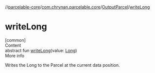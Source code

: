 //[parcelable-core](../../index.md)/[com.chrynan.parcelable.core](../index.md)/[OutputParcel](index.md)/[writeLong](write-long.md)



# writeLong  
[common]  
Content  
abstract fun [writeLong](write-long.md)(value: [Long](https://kotlinlang.org/api/latest/jvm/stdlib/kotlin/-long/index.html))  
More info  


Writes the Long to the Parcel at the current data position.

  



